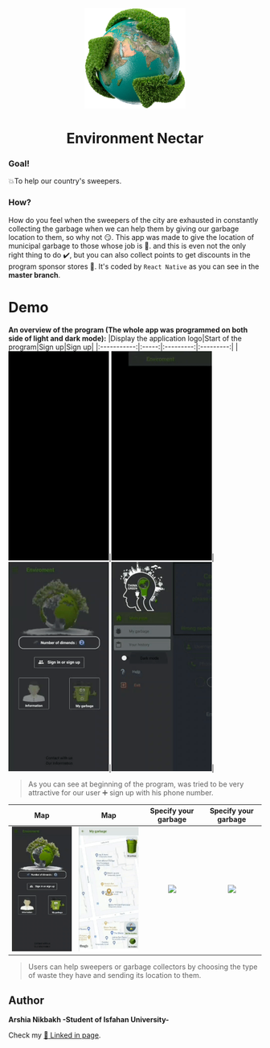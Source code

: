<p align="center">
  <a href="https://github.com/Arshianb/Environment-Nectar">
    <img src="images/app_logo.png" alt="Logo" width="200" height="200">
  </a>
    <h1 align="center">Environment Nectar</h1>
</p>

### Goal!
:boom:To help our country's sweepers.
### How?
How do you feel when the sweepers of the city are exhausted in constantly collecting the garbage when we can help them by giving our garbage location to them, so why not :smirk:. This app was made to give the location of municipal garbage to those whose job is :star2:. and this is even not the only right thing to do :heavy_check_mark:, but you can also collect points to get discounts in the program sponsor stores :currency_exchange:. It's coded by `React Native` as you can see in the **master branch**.

# Demo
**An overview of the program (The whole app was programmed on both side of light and dark mode):**
|Display the application logo|Start of the program|Sign up|Sign up|
|:-----------:|:-----:|:---------:|:---------:|
|<img src="garbage%20prioject%20gifs/logo.gif" width="200px">|<img src="garbage%20prioject%20gifs/StartAppDark.gif" width="200px">|<img src="garbage%20prioject%20gifs/SignInOrSighnUpDark.gif" width="200px">|<img src="garbage%20prioject%20gifs/SignInOrSighnUpLight.gif" width="200px">|
>As you can see at beginning of the program, was tried to be very attractive for our user :heavy_plus_sign: sign up with his phone number.

|Map|Map|Specify your garbage|Specify your garbage|
|:-----------:|:-----:|:---------:|:---------:|
|<img src="garbage%20prioject%20gifs/GarbageStartDark.gif" width="200px">|<img src="garbage%20prioject%20gifs/TurnOnGpsLight.gif" width="200px">|<img src="garbage%20prioject%20gifs/SelectGarbageKight.gif" width="200px">|<img src="garbage%20prioject%20gifs/SelectGarbageDark.gif" width="200px">|
>Users can help sweepers or garbage collectors by choosing the type of waste they have and sending its location to them.

## Author

**Arshia Nikbakh -Student of Isfahan University-**

Check my [:link: Linked in page](https://www.linkedin.com/in/arshia-nikbakht).
